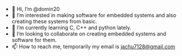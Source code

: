 - 👋 Hi, I’m @domin20
- 👀 I’m interested in making software for embedded systems and also creating these systems from basic.
- 🌱 I’m currently learning C, C++ and python lately.
- 💞️ I’m looking to collaborate on creating embedded systems and software for them.
- 📫 How to reach me, temporarily my email is jachu7128@gmail.com

<!---
domin20/domin20 is a ✨ special ✨ repository because its `README.md` (this file) appears on your GitHub profile.
You can click the Preview link to take a look at your changes.
--->
